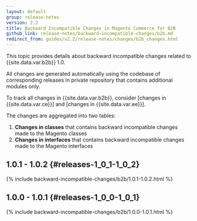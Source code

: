 ```yaml
---
layout: default
group: release-notes
version: 2.2
title: Backward Incompatible Changes in Magento Commerce for B2B
github_link: release-notes/backward-incompatible-changes/b2b.md
redirect_from: guides/v2.2/release-notes/changes/b2b_changes.html
---
```


This topic provides details about backward incompatible changes related to {{site.data.var.b2b}} 1.0.

All changes are generated automatically using the codebase of corresponding releases in private repository that contains additional modules only.

<div class="bs-callout bs-callout-info" markdown="1">
To track all changes in {{site.data.var.b2b}}, consider [changes in {{site.data.var.ce}}] and [changes in {{site.data.var.ee}}].
</div>

The changes are aggregated into two tables:

1. **Changes in classes** that contains backward incompatible changes made to the Magento classes
2. **Changes in interfaces** that contains backward incompatible changes made to the Magento interfaces

## 1.0.1 - 1.0.2 {#releases-1_0_1-1_0_2}

{% include backward-incompatible-changes/b2b/1.0.1-1.0.2.html %}

## 1.0.0 - 1.0.1 {#releases-1_0_0-1_0_1}

{% include backward-incompatible-changes/b2b/1.0.0-1.0.1.html %}

<!-- LINK DEFINITIONS -->

[changes in {{site.data.var.ce}}]: open-source.html
[changes in {{site.data.var.ee}}]: commerce.html
[@deprecated]: {{page.baseurl}}coding-standards/docblock-standard-general.html#deprecated